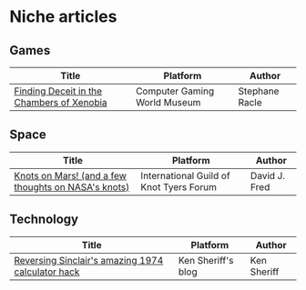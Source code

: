 # Niche articles

## Games

| Title | Platform | Author |
| --- | --- | --- |
| [Finding Deceit in the Chambers of Xenobia](https://cgwmuseum.org/columns/index.php?id=5) | Computer Gaming World Museum | Stephane Racle |

## Space

| Title | Platform | Author |
| --- | --- | --- |
| [Knots on Mars! (and a few thoughts on NASA's knots)](https://igkt.net/sm/index.php?topic=4028.0) | International Guild of Knot Tyers Forum | David J. Fred |

## Technology

| Title | Platform | Author |
| --- | --- | --- |
| [Reversing Sinclair's amazing 1974 calculator hack](http://files.righto.com/calculator/sinclair_scientific_simulator.html) | Ken Sheriff's blog | Ken Sheriff |
